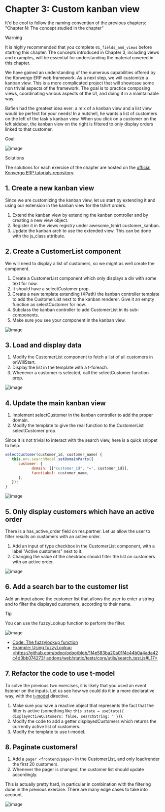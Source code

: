 # Chapter 3: Custom kanban view

<div class="todo">

It'd be cool to follow the naming convention of the previous chapters:
"Chapter N: The concept studied in the chapter"

</div>

> [!WARNING]
> It is highly recommended that you complete `01_fields_and_views`
> before starting this chapter. The concepts introduced in Chapter 3,
> including views and examples, will be essential for understanding the
> material covered in this chapter.

We have gained an understanding of the numerous capabilities offered by
the Konvergo ERP web framework. As a next step, we will customize a kanban view.
This is a more complicated project that will showcase some non trivial
aspects of the framework. The goal is to practice composing views,
coordinating various aspects of the UI, and doing it in a maintainable
way.

Bafien had the greatest idea ever: a mix of a kanban view and a list
view would be perfect for your needs! In a nutshell, he wants a list of
customers on the left of the task's kanban view. When you click on a
customer on the left sidebar, the kanban view on the right is filtered
to only display orders linked to that customer.

<div class="admonition">

Goal

<img src="03_custom_kanban_view/overview.png" class="align-center"
alt="image" />

</div>

<div class="spoiler">

Solutions

The solutions for each exercise of the chapter are hosted on the
[official Konvergo ERP tutorials
repository](https://github.com/odoo/tutorials/commits/%7BCURRENT_MAJOR_BRANCH%7D-solutions/awesome_tshirt).

</div>

## 1. Create a new kanban view

Since we are customizing the kanban view, let us start by extending it
and using our extension in the kanban view for the tshirt orders.

<div class="exercise">

1.  Extend the kanban view by extending the kanban controller and by
    creating a new view object.
2.  Register it in the views registry under
    <span class="title-ref">awesome_tshirt.customer_kanban</span>.
3.  Update the kanban arch to use the extended view. This can be done
    with the <span class="title-ref">js_class</span> attribute.

</div>

## 2. Create a CustomerList component

We will need to display a list of customers, so we might as well create
the component.

<div class="exercise">

1.  Create a <span class="title-ref">CustomerList</span> component which
    only displays a <span class="title-ref">div</span> with some text
    for now.
2.  It should have a <span class="title-ref">selectCustomer</span> prop.
3.  Create a new template extending (XPath) the kanban controller
    template to add the <span class="title-ref">CustomerList</span> next
    to the kanban renderer. Give it an empty function as
    <span class="title-ref">selectCustomer</span> for now.
4.  Subclass the kanban controller to add
    <span class="title-ref">CustomerList</span> in its sub-components.
5.  Make sure you see your component in the kanban view.

<img src="03_custom_kanban_view/customer_list.png" class="align-center"
alt="image" />

</div>

## 3. Load and display data

<div class="exercise">

1.  Modify the <span class="title-ref">CustomerList</span> component to
    fetch a list of all customers in
    <span class="title-ref">onWillStart</span>.
2.  Display the list in the template with a
    <span class="title-ref">t-foreach</span>.
3.  Whenever a customer is selected, call the
    <span class="title-ref">selectCustomer</span> function prop.

<img src="03_custom_kanban_view/customer_data.png" class="align-center"
alt="image" />

</div>

## 4. Update the main kanban view

<div class="exercise">

1.  Implement <span class="title-ref">selectCustomer</span> in the
    kanban controller to add the proper domain.
2.  Modify the template to give the real function to the
    <span class="title-ref">CustomerList</span>
    <span class="title-ref">selectCustomer</span> prop.

Since it is not trivial to interact with the search view, here is a
quick snippet to help:

``` js
selectCustomer(customer_id, customer_name) {
   this.env.searchModel.setDomainParts({
      customer: {
            domain: [["customer_id", "=", customer_id]],
            facetLabel: customer_name,
      },
   });
}
```

<img src="03_custom_kanban_view/customer_filter.png"
class="align-center" alt="image" />

</div>

## 5. Only display customers which have an active order

There is a <span class="title-ref">has_active_order</span> field on
<span class="title-ref">res.partner</span>. Let us allow the user to
filter results on customers with an active order.

<div class="exercise">

1.  Add an input of type checkbox in the
    <span class="title-ref">CustomerList</span> component, with a label
    "Active customers" next to it.
2.  Changing the value of the checkbox should filter the list on
    customers with an active order.

<img src="03_custom_kanban_view/active_customer.png"
class="align-center" alt="image" />

</div>

## 6. Add a search bar to the customer list

<div class="exercise">

Add an input above the customer list that allows the user to enter a
string and to filter the displayed customers, according to their name.

> [!TIP]
> You can use the <span class="title-ref">fuzzyLookup</span> function to
> perform the filter.

<img src="03_custom_kanban_view/customer_search.png"
class="align-center" alt="image" />

</div>

<div class="seealso">

- [Code: The fuzzylookup
  function](%7BGITHUB_PATH%7D/addons/web/static/src/core/utils/search.js)
- [Example: Using fuzzyLookup
  \<https://github.com/odoo/odoo/blob/1f4e583ba20a01f4c44b0a4ada42c4d3bb074273/
  addons/web/static/tests/core/utils/search_test.js#L17\>]()

</div>

## 7. Refactor the code to use <span class="title-ref">t-model</span>

To solve the previous two exercises, it is likely that you used an event
listener on the inputs. Let us see how we could do it in a more
declarative way, with the
[t-model](%7BOWL_PATH%7D/doc/reference/input_bindings.md) directive.

<div class="exercise">

1.  Make sure you have a reactive object that represents the fact that
    the filter is active (something like
    `this.state = useState({ displayActiveCustomers: false, searchString: ''})`).
2.  Modify the code to add a getter
    <span class="title-ref">displayedCustomers</span> which returns the
    currently active list of customers.
3.  Modify the template to use <span class="title-ref">t-model</span>.

</div>

## 8. Paginate customers!

<div class="exercise">

1.  Add a `pager <frontend/pager>` in the
    <span class="title-ref">CustomerList</span>, and only load/render
    the first 20 customers.
2.  Whenever the pager is changed, the customer list should update
    accordingly.

This is actually pretty hard, in particular in combination with the
filtering done in the previous exercise. There are many edge cases to
take into account.

<img src="03_custom_kanban_view/customer_pager.png" class="align-center"
alt="image" />

</div>
